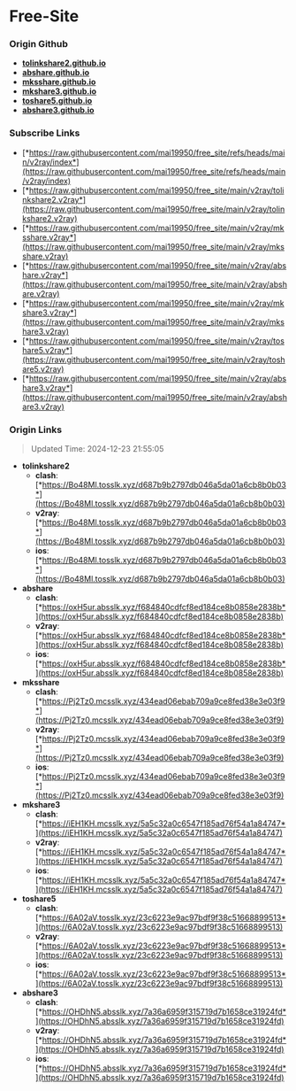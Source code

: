 # Free-Site

### Origin Github

- [**tolinkshare2.github.io**](https://github.com/tolinkshare2/tolinkshare2.github.io)
- [**abshare.github.io**](https://github.com/abshare/abshare.github.io)
- [**mksshare.github.io**](https://github.com/mksshare/mksshare.github.io)
- [**mkshare3.github.io**](https://github.com/mkshare3/mkshare3.github.io)
- [**toshare5.github.io**](https://github.com/toshare5/toshare5.github.io)
- [**abshare3.github.io**](https://github.com/abshare3/abshare3.github.io)

### Subscribe Links

- [*https://raw.githubusercontent.com/mai19950/free_site/refs/heads/main/v2ray/index*](https://raw.githubusercontent.com/mai19950/free_site/refs/heads/main/v2ray/index)
- [*https://raw.githubusercontent.com/mai19950/free_site/main/v2ray/tolinkshare2.v2ray*](https://raw.githubusercontent.com/mai19950/free_site/main/v2ray/tolinkshare2.v2ray)
- [*https://raw.githubusercontent.com/mai19950/free_site/main/v2ray/mksshare.v2ray*](https://raw.githubusercontent.com/mai19950/free_site/main/v2ray/mksshare.v2ray)
- [*https://raw.githubusercontent.com/mai19950/free_site/main/v2ray/abshare.v2ray*](https://raw.githubusercontent.com/mai19950/free_site/main/v2ray/abshare.v2ray)
- [*https://raw.githubusercontent.com/mai19950/free_site/main/v2ray/mkshare3.v2ray*](https://raw.githubusercontent.com/mai19950/free_site/main/v2ray/mkshare3.v2ray)
- [*https://raw.githubusercontent.com/mai19950/free_site/main/v2ray/toshare5.v2ray*](https://raw.githubusercontent.com/mai19950/free_site/main/v2ray/toshare5.v2ray)
- [*https://raw.githubusercontent.com/mai19950/free_site/main/v2ray/abshare3.v2ray*](https://raw.githubusercontent.com/mai19950/free_site/main/v2ray/abshare3.v2ray)

### Origin Links

> Updated Time: 2024-12-23 21:55:05

- **tolinkshare2**
  - **clash**: [*https://Bo48Ml.tosslk.xyz/d687b9b2797db046a5da01a6cb8b0b03*](https://Bo48Ml.tosslk.xyz/d687b9b2797db046a5da01a6cb8b0b03)
  - **v2ray**: [*https://Bo48Ml.tosslk.xyz/d687b9b2797db046a5da01a6cb8b0b03*](https://Bo48Ml.tosslk.xyz/d687b9b2797db046a5da01a6cb8b0b03)
  - **ios**: [*https://Bo48Ml.tosslk.xyz/d687b9b2797db046a5da01a6cb8b0b03*](https://Bo48Ml.tosslk.xyz/d687b9b2797db046a5da01a6cb8b0b03)
- **abshare**
  - **clash**: [*https://oxH5ur.absslk.xyz/f684840cdfcf8ed184ce8b0858e2838b*](https://oxH5ur.absslk.xyz/f684840cdfcf8ed184ce8b0858e2838b)
  - **v2ray**: [*https://oxH5ur.absslk.xyz/f684840cdfcf8ed184ce8b0858e2838b*](https://oxH5ur.absslk.xyz/f684840cdfcf8ed184ce8b0858e2838b)
  - **ios**: [*https://oxH5ur.absslk.xyz/f684840cdfcf8ed184ce8b0858e2838b*](https://oxH5ur.absslk.xyz/f684840cdfcf8ed184ce8b0858e2838b)
- **mksshare**
  - **clash**: [*https://Pj2Tz0.mcsslk.xyz/434ead06ebab709a9ce8fed38e3e03f9*](https://Pj2Tz0.mcsslk.xyz/434ead06ebab709a9ce8fed38e3e03f9)
  - **v2ray**: [*https://Pj2Tz0.mcsslk.xyz/434ead06ebab709a9ce8fed38e3e03f9*](https://Pj2Tz0.mcsslk.xyz/434ead06ebab709a9ce8fed38e3e03f9)
  - **ios**: [*https://Pj2Tz0.mcsslk.xyz/434ead06ebab709a9ce8fed38e3e03f9*](https://Pj2Tz0.mcsslk.xyz/434ead06ebab709a9ce8fed38e3e03f9)
- **mkshare3**
  - **clash**: [*https://iEH1KH.mcsslk.xyz/5a5c32a0c6547f185ad76f54a1a84747*](https://iEH1KH.mcsslk.xyz/5a5c32a0c6547f185ad76f54a1a84747)
  - **v2ray**: [*https://iEH1KH.mcsslk.xyz/5a5c32a0c6547f185ad76f54a1a84747*](https://iEH1KH.mcsslk.xyz/5a5c32a0c6547f185ad76f54a1a84747)
  - **ios**: [*https://iEH1KH.mcsslk.xyz/5a5c32a0c6547f185ad76f54a1a84747*](https://iEH1KH.mcsslk.xyz/5a5c32a0c6547f185ad76f54a1a84747)
- **toshare5**
  - **clash**: [*https://6A02aV.tosslk.xyz/23c6223e9ac97bdf9f38c51668899513*](https://6A02aV.tosslk.xyz/23c6223e9ac97bdf9f38c51668899513)
  - **v2ray**: [*https://6A02aV.tosslk.xyz/23c6223e9ac97bdf9f38c51668899513*](https://6A02aV.tosslk.xyz/23c6223e9ac97bdf9f38c51668899513)
  - **ios**: [*https://6A02aV.tosslk.xyz/23c6223e9ac97bdf9f38c51668899513*](https://6A02aV.tosslk.xyz/23c6223e9ac97bdf9f38c51668899513)
- **abshare3**
  - **clash**: [*https://OHDhN5.absslk.xyz/7a36a6959f315719d7b1658ce31924fd*](https://OHDhN5.absslk.xyz/7a36a6959f315719d7b1658ce31924fd)
  - **v2ray**: [*https://OHDhN5.absslk.xyz/7a36a6959f315719d7b1658ce31924fd*](https://OHDhN5.absslk.xyz/7a36a6959f315719d7b1658ce31924fd)
  - **ios**: [*https://OHDhN5.absslk.xyz/7a36a6959f315719d7b1658ce31924fd*](https://OHDhN5.absslk.xyz/7a36a6959f315719d7b1658ce31924fd)
